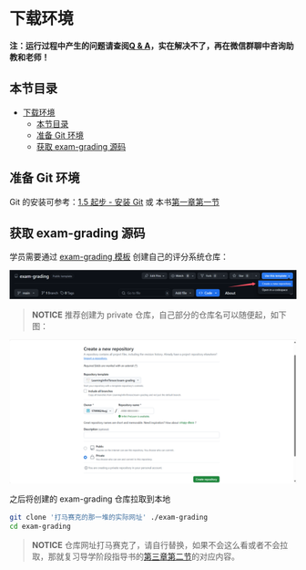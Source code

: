 # 下载环境

**注：运行过程中产生的问题请查阅[Q & A](./problem.md)，实在解决不了，再在微信群聊中咨询助教和老师！**

## 本节目录

- [下载环境](#下载环境)
  - [本节目录](#本节目录)
  - [准备 Git 环境](#准备-git-环境)
  - [获取 exam-grading 源码](#获取-exam-grading-源码)

## 准备 Git 环境

Git 的安装可参考：[1.5 起步 - 安装 Git](https://git-scm.com/book/zh/v2/%E8%B5%B7%E6%AD%A5-%E5%AE%89%E8%A3%85-Git) 或 本书[第一章第一节](https://17999824wyj.github.io/InfiniTensor-camp-book-stage0/ch1-01.html)

## 获取 exam-grading 源码

学员需要通过 [exam-grading 模板](https://github.com/LearningInfiniTensor/exam-grading) 创建自己的评分系统仓库：

![create-repo](./resources/创建模板.png)

> **NOTICE** 推荐创建为 private 仓库，自己部分的仓库名可以随便起，如下图：

![](./resources/用模板新建.png)

之后将创建的 exam-grading 仓库拉取到本地

```bash
git clone '打马赛克的那一堆的实际网址' ./exam-grading
cd exam-grading
```

> **NOTICE** 仓库网址打马赛克了，请自行替换，如果不会这么看或者不会拉取，那就复习导学阶段指导书的[第三章第二节](https://17999824wyj.github.io/InfiniTensor-camp-book-stage0/ch3-02.html#拉取)的对应内容。
